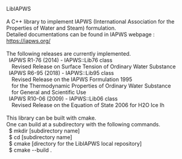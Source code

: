 LibIAPWS \
\
A C++ library to implement IAPWS (International Association for the Properties of Water and Steam) formulation. \
Detailed documentations can be found in IAPWS webpage : https://iapws.org/ \
\
The following releases are currently implemented. \
&ensp;IAPWS R1-76 (2014) - IAPWS::Lib76 class \
&ensp;&ensp;Revised Release on Surface Tension of Ordinary Water Substance \
&ensp;IAPWS R6-95 (2018) - IAPWS::Lib95 class \
&ensp;&ensp;Revised Release on the IAPWS Formulation 1995 \
&ensp;&ensp;for the Thermodynamic Properties of Ordinary Water Substance \
&ensp;&ensp;for General and Scientific Use \
&ensp;IAPWS R10-06 (2009) - IAPWS::Lib06 class \
&ensp;&ensp;Revised Release on the Equation of State 2006 for H2O Ice Ih \
\
This library can be built with cmake. \
One can build at a subdirectory with the following commands. \
&ensp;$ mkdir [subdirectory name] \
&ensp;$ cd [subdirectory name] \
&ensp;$ cmake [directory for the LibIAPWS local repository] \
&ensp;$ cmake --build .
